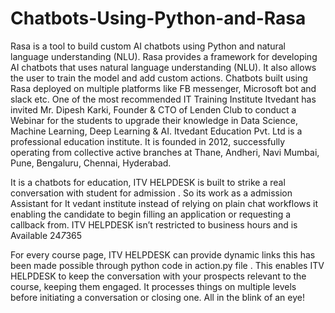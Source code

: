 # Chatbots-Using-Python-and-Rasa
Rasa is a tool to build custom AI chatbots using Python and natural language understanding (NLU). Rasa provides a framework for developing AI chatbots that uses natural language understanding (NLU). It also allows the user to train the model and add custom actions. Chatbots built using Rasa deployed on multiple platforms like FB messenger, Microsoft bot and slack etc.
One of the most recommended IT Training Institute
Itvedant has invited Mr. Dipesh Karki, Founder & CTO of Lenden Club to conduct a Webinar for the students to upgrade their knowledge in Data Science, Machine Learning, Deep Learning & AI.
Itvedant Education Pvt. Ltd is a professional education institute. It is founded in 2012, successfully operating from collective active branches at Thane, Andheri, Navi Mumbai, Pune, Bengaluru, Chennai, Hyderabad.

It is a chatbots for education, ITV HELPDESK is built to strike a real conversation with student for admission . So its work as a admission Assistant for It vedant institute instead of relying on plain chat workflows it enabling the candidate to begin filling an application or requesting a callback from.
ITV HELPDESK isn’t restricted to business hours and is Available 24*7*365

For every course page, ITV HELPDESK can provide dynamic links  this has been made possible through python code in action.py file . This enables ITV HELPDESK  to keep the conversation with your prospects relevant to the course, keeping them engaged.
It processes things on multiple levels before initiating a conversation or closing one. All in the blink of an eye!
